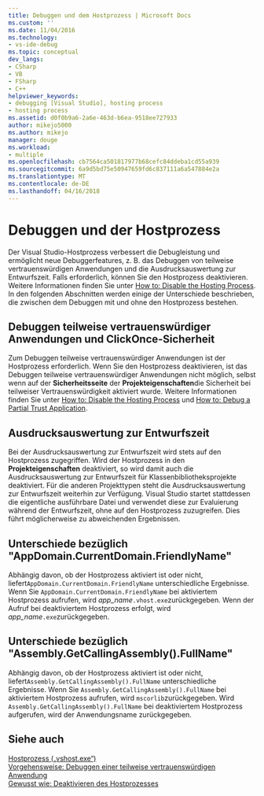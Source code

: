 ```yaml
---
title: Debuggen und dem Hostprozess | Microsoft Docs
ms.custom: ''
ms.date: 11/04/2016
ms.technology:
- vs-ide-debug
ms.topic: conceptual
dev_langs:
- CSharp
- VB
- FSharp
- C++
helpviewer_keywords:
- debugging [Visual Studio], hosting process
- hosting process
ms.assetid: d0f0b9a6-2a6e-463d-b6ea-9518ee727933
author: mikejo5000
ms.author: mikejo
manager: douge
ms.workload:
- multiple
ms.openlocfilehash: cb7564ca501817977b68cefc84ddeba1cd55a939
ms.sourcegitcommit: 6a9d5bd75e50947659fd6c837111a6a547884e2a
ms.translationtype: MT
ms.contentlocale: de-DE
ms.lasthandoff: 04/16/2018
---
```

# <a name="debugging-and-the-hosting-process"></a>Debuggen und der Hostprozess
Der Visual Studio-Hostprozess verbessert die Debugleistung und ermöglicht neue Debuggerfeatures, z. B. das Debuggen von teilweise vertrauenswürdigen Anwendungen und die Ausdrucksauswertung zur Entwurfszeit. Falls erforderlich, können Sie den Hostprozess deaktivieren. Weitere Informationen finden Sie unter [How to: Disable the Hosting Process](../ide/how-to-disable-the-hosting-process.md). In den folgenden Abschnitten werden einige der Unterschiede beschrieben, die zwischen dem Debuggen mit und ohne den Hostprozess bestehen.  
  
## <a name="partial-trust-debugging-and-click-once-security"></a>Debuggen teilweise vertrauenswürdiger Anwendungen und ClickOnce-Sicherheit  
 Zum Debuggen teilweise vertrauenswürdiger Anwendungen ist der Hostprozess erforderlich. Wenn Sie den Hostprozess deaktivieren, ist das Debuggen teilweise vertrauenswürdiger Anwendungen nicht möglich, selbst wenn auf der **Sicherheitsseite** der **Projekteigenschaften**die Sicherheit bei teilweiser Vertrauenswürdigkeit aktiviert wurde. Weitere Informationen finden Sie unter [How to: Disable the Hosting Process](../ide/how-to-disable-the-hosting-process.md) und [How to: Debug a Partial Trust Application](../debugger/how-to-debug-a-partial-trust-application.md).  
  
## <a name="design-time-expression-evaluation"></a>Ausdrucksauswertung zur Entwurfszeit  
 Bei der Ausdrucksauswertung zur Entwurfszeit wird stets auf den Hostprozess zugegriffen. Wird der Hostprozess in den **Projekteigenschaften** deaktiviert, so wird damit auch die Ausdrucksauswertung zur Entwurfszeit für Klassenbibliotheksprojekte deaktiviert. Für die anderen Projekttypen steht die Ausdrucksauswertung zur Entwurfszeit weiterhin zur Verfügung. Visual Studio startet stattdessen die eigentliche ausführbare Datei und verwendet diese zur Evaluierung während der Entwurfszeit, ohne auf den Hostprozess zuzugreifen. Dies führt möglicherweise zu abweichenden Ergebnissen.  
  
## <a name="appdomaincurrentdomainfriendlyname-differences"></a>Unterschiede bezüglich "AppDomain.CurrentDomain.FriendlyName"  
 Abhängig davon, ob der Hostprozess aktiviert ist oder nicht, liefert`AppDomain.CurrentDomain.FriendlyName` unterschiedliche Ergebnisse. Wenn Sie `AppDomain.CurrentDomain.FriendlyName` bei aktiviertem Hostprozess aufrufen, wird *app_name*`.vhost.exe`zurückgegeben. Wenn der Aufruf bei deaktiviertem Hostprozess erfolgt, wird *app_name*`.exe`zurückgegeben.  
  
## <a name="assemblygetcallingassemblyfullname-differences"></a>Unterschiede bezüglich "Assembly.GetCallingAssembly().FullName"  
 Abhängig davon, ob der Hostprozess aktiviert ist oder nicht, liefert`Assembly.GetCallingAssembly().FullName` unterschiedliche Ergebnisse. Wenn Sie `Assembly.GetCallingAssembly().FullName` bei aktiviertem Hostprozess aufrufen, wird `mscorlib`zurückgegeben. Wird `Assembly.GetCallingAssembly().FullName` bei deaktiviertem Hostprozess aufgerufen, wird der Anwendungsname zurückgegeben.  
  
## <a name="see-also"></a>Siehe auch  
 [Hostprozess („vshost.exe“)](../ide/hosting-process-vshost-exe.md)   
 [Vorgehensweise: Debuggen einer teilweise vertrauenswürdigen Anwendung](../debugger/how-to-debug-a-partial-trust-application.md)   
 [Gewusst wie: Deaktivieren des Hostprozesses](../ide/how-to-disable-the-hosting-process.md)